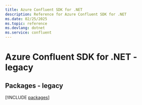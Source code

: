 ```yaml
---
title: Azure Confluent SDK for .NET
description: Reference for Azure Confluent SDK for .NET
ms.date: 02/25/2025
ms.topic: reference
ms.devlang: dotnet
ms.service: confluent
---
```

# Azure Confluent SDK for .NET - legacy
## Packages - legacy
[!INCLUDE [packages](confluent-index.md)]